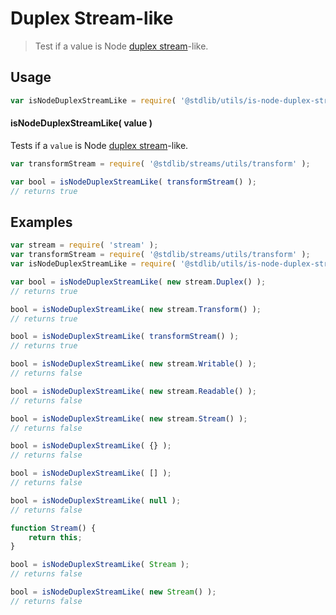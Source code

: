 # Duplex Stream-like

> Test if a value is Node [duplex stream][nodejs-stream]-like.

<section class="usage">

## Usage

``` javascript
var isNodeDuplexStreamLike = require( '@stdlib/utils/is-node-duplex-stream-like' );
```

#### isNodeDuplexStreamLike( value )

Tests if a `value` is Node [duplex stream][nodejs-stream]-like.

``` javascript
var transformStream = require( '@stdlib/streams/utils/transform' );

var bool = isNodeDuplexStreamLike( transformStream() );
// returns true
```

</section>

<!-- /.usage -->

<section class="notes">

</section>

<!-- /.notes -->

<section class="examples">

## Examples

``` javascript
var stream = require( 'stream' );
var transformStream = require( '@stdlib/streams/utils/transform' );
var isNodeDuplexStreamLike = require( '@stdlib/utils/is-node-duplex-stream-like' );

var bool = isNodeDuplexStreamLike( new stream.Duplex() );
// returns true

bool = isNodeDuplexStreamLike( new stream.Transform() );
// returns true

bool = isNodeDuplexStreamLike( transformStream() );
// returns true

bool = isNodeDuplexStreamLike( new stream.Writable() );
// returns false

bool = isNodeDuplexStreamLike( new stream.Readable() );
// returns false

bool = isNodeDuplexStreamLike( new stream.Stream() );
// returns false

bool = isNodeDuplexStreamLike( {} );
// returns false

bool = isNodeDuplexStreamLike( [] );
// returns false

bool = isNodeDuplexStreamLike( null );
// returns false

function Stream() {
    return this;
}

bool = isNodeDuplexStreamLike( Stream );
// returns false

bool = isNodeDuplexStreamLike( new Stream() );
// returns false
```

</section>

<!-- /.examples -->

<section class="links">

[nodejs-stream]: https://nodejs.org/api/stream.html

</section>

<!-- /.links -->
